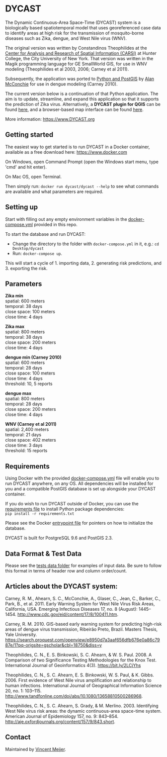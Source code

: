 # DYCAST

The Dynamic Continuous-Area Space-Time (DYCAST) system is a biologically based spatiotemporal model that uses georeferenced case data to identify areas at high risk for the transmission of mosquito-borne diseases such as Zika, dengue, and West Nile virus (WNV).  

The original version was written by Constandinos Theophilides at the [Center for Analysis and Research of Spatial Information (CARSI)](http://carsi.hunter.cuny.edu/) at Hunter College, the City University of New York. That version was written in the Magik programming language for GE SmallWorld GIS, for use in WNV modeling (Theophilides et al 2003, 2006; Carney et al 2011).

Subsequently, the application was ported to [Python and PostGIS](https://github.com/almccon/DYCAST) by [Alan McConchie](https://github.com/almccon) for use in dengue modeling (Carney 2010).

The current version below is a continuation of that Python application. The aim is to update, streamline, and expand this application so that it supports the prediction of Zika virus. Alternatively, a **DYCAST plugin for QGIS** can be found [here](https://github.com/CarneyLab/DYCAST-QGIS), and a browser-based map interface can be found [here](https://github.com/CarneyLab/DYCAST-web). 

More information: https://www.DYCAST.org  


## Getting started

The easiest way to get started is to run DYCAST in a Docker container, available as a free download here: https://www.docker.com

On Windows, open Command Prompt (open the Windows start menu, type 'cmd' and hit enter).

On Mac OS, open Terminal. 

Then simply run: `docker run dycast/dycast --help` to see what commands are available and what parameters are required. 


## Setting up

Start with filling out any empty environment variables in the [docker-compose.yml](./docker-compose.yml) provided in this repo.
  
To start the database and run DYCAST:

- Change the directory to the folder with `docker-compose.yml` in it, e.g.: `cd Desktop/dycast`
- Run: `docker-compose up`.

This will start a cycle of 1. importing data, 2. generating risk predictions, and 3. exporting the risk.


## Parameters

**Zika min**  
spatial: 600 meters  
temporal: 38 days  
close space: 100 meters  
close time: 4 days  

**Zika max**  
spatial: 800 meters  
temporal: 38 days  
close space: 200 meters  
close time: 4 days  

**dengue min (Carney 2010)**  
spatial: 600 meters  
temporal: 28 days  
close space: 100 meters  
close time: 4 days  
threshold: 10, 5 reports  

**dengue max**  
spatial: 800 meters  
temporal: 28 days  
close space: 200 meters  
close time: 4 days  

**WNV (Carney et al 2011)**  
spatial: 2,400 meters  
temporal: 21 days  
close space: 402 meters  
close time: 3 days  
threshold: 15 reports  



## Requirements

Using Docker with the provided [docker-compose.yml](./docker-compose.yml) file will enable you to run DYCAST anywhere, on any OS. All dependencies will be installed for you and a compatible PostGIS database is set up alongside your DYCAST container. 

If you do wish to run DYCAST outside of Docker, you can use the [requirements file](./application/init/requirements.txt) to install Python package dependencies:  
`pip install -r requirements.txt`  

Please see the Docker [entrypoint file](./docker/entrypoint.sh) for pointers on how to initialize the database. 

DYCAST is built for PostgreSQL 9.6 and PostGIS 2.3.


## Data Format & Test Data

Please see the [tests data folder](./application/tests/test_data) for examples of input data. Be sure to follow this format in terms of header row and column order/count.


## Articles about the DYCAST system:

Carney, R. M., Ahearn, S. C., McConchie, A., Glaser, C., Jean, C., Barker, C., Park, B., et al. 2011. Early Warning System for West Nile Virus Risk Areas, California, USA. Emerging Infectious Diseases 17, no. 8 (August): 1445–1454. http://www.cdc.gov/eid/content/17/8/100411.htm.

Carney, R. M. 2010. GIS-based early warning system for predicting high-risk areas of dengue virus transmission, Ribeirão Preto, Brazil. Masters Thesis, Yale University. https://search.proquest.com/openview/e8950d7a3aaf656dfb676e0a86c7987e/1?pq-origsite=gscholar&cbl=18750&diss=y

Theophilides, C. N., E. S. Binkowski, S. C. Ahearn, & W. S. Paul. 2008. A Comparison of two Significance Testing Methodologies for the Knox Test. International Journal of Geoinformatics 4(3). https://bit.ly/2LCjYhs

Theophilides, C. N., S. C. Ahearn, E. S. Binkowski, W. S. Paul, & K. Gibbs. 2006. First evidence of West Nile virus amplification and relationship to human infections. International Journal of Geographical Information Science 20, no. 1: 103–115. http://www.tandfonline.com/doi/abs/10.1080/13658810500286968.

Theophilides, C. N., S. C. Ahearn, S. Grady, & M. Merlino. 2003. Identifying West Nile virus risk areas: the dynamic continuous-area space-time system. American Journal of Epidemiology 157, no. 9: 843–854. http://aje.oxfordjournals.org/content/157/9/843.short.


## Contact

Maintained by [Vincent Meijer](https://www.linkedin.com/in/vincentmeijer1/).
